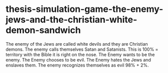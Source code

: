 # thesis-simulation-game-the-enemy-jews-and-the-christian-white-demon-sandwich
The enemy of the Jews are called white devils and they are Christian demons. The enemy calls themselves Satan and Satanists. This is 100% = territory with the Bible it is right on the nose. The Enemy wants to be the enemy. The Enemy chooses to be evil. The Enemy hates the Jews and enslaves them. The enemy recognizes themselves as evil 98% + 2%.
